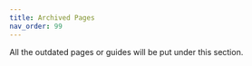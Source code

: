 ```yaml
---
title: Archived Pages
nav_order: 99
---
```


All the outdated pages or guides will be put under this section. 
